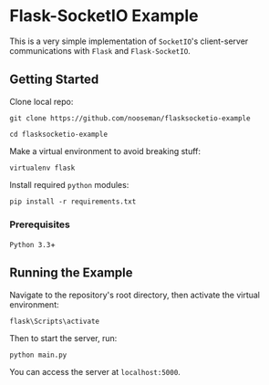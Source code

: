 # Flask-SocketIO Example

This is a very simple implementation of `SocketIO`'s client-server communications with `Flask` and `Flask-SocketIO`.

## Getting Started

Clone local repo:

`git clone https://github.com/nooseman/flasksocketio-example`

`cd flasksocketio-example`

Make a virtual environment to avoid breaking stuff:

`virtualenv flask`

Install required `python` modules:

`pip install -r requirements.txt`

### Prerequisites

`Python 3.3`+

## Running the Example

Navigate to the repository's root directory, then activate the virtual environment:

`flask\Scripts\activate`

Then to start the server, run:

`python main.py`

You can access the server at `localhost:5000`.